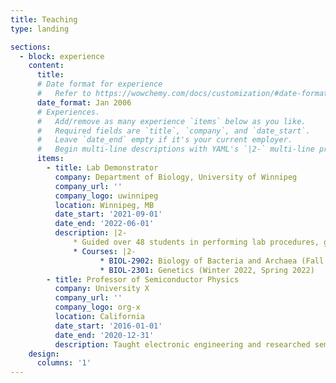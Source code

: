 ```yaml
---
title: Teaching
type: landing 

sections:
  - block: experience
    content:
      title: 
      # Date format for experience
      #   Refer to https://wowchemy.com/docs/customization/#date-format
      date_format: Jan 2006
      # Experiences.
      #   Add/remove as many experience `items` below as you like.
      #   Required fields are `title`, `company`, and `date_start`.
      #   Leave `date_end` empty if it's your current employer.
      #   Begin multi-line descriptions with YAML's `|2-` multi-line prefix.
      items:
        - title: Lab Demonstrator
          company: Department of Biology, University of Winnipeg
          company_url: ''
          company_logo: uwinnipeg
          location: Winnipeg, MB
          date_start: '2021-09-01'
          date_end: '2022-06-01'
          description: |2-
              * Guided over 48 students in performing lab procedures, graded quizzes and assignments, and provided feedback to ensure students understood the material and stayed on track.  
              * Courses: |2-
                    * BIOL-2902: Biology of Bacteria and Archaea (Fall 2021)
                    * BIOL-2301: Genetics (Winter 2022, Spring 2022)
        - title: Professor of Semiconductor Physics
          company: University X
          company_url: ''
          company_logo: org-x
          location: California
          date_start: '2016-01-01'
          date_end: '2020-12-31'
          description: Taught electronic engineering and researched semiconductor physics.
    design:
      columns: '1'
---
```


